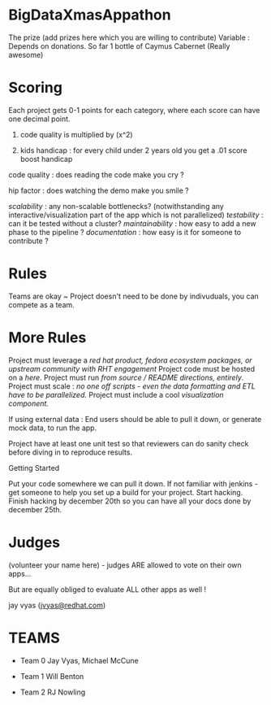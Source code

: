 BigDataXmasAppathon
===================

The prize (add prizes here which you are willing to contribute)
Variable : Depends on donations.  So far 1 bottle of Caymus Cabernet (Really awesome)

Scoring
=======

Each project gets 0-1 points for each category, where each score can have one decimal point.

1) code quality is multiplied by (x^2)

2) kids handicap : for every child under 2 years old you get a .01 score boost handicap

code quality : does reading the code make you cry ?

hip factor : does watching the demo make you smile ?

*scalability*  : any non-scalable  bottlenecks? (notwithstanding any interactive/visualization part of the app which is not parallelized) 
*testability* : can it be tested without a cluster?
*maintainability* : how easy to add a new phase to the pipeline ?
*documentation* : how easy is it for someone to contribute ?

Rules
=======

Teams are okay ~ Project doesn't need to be done by indivuduals, you can compete as a team.

More Rules
==========

Project must leverage a *red hat product, fedora ecosystem packages, or upstream community with RHT engagement*
Project code must be hosted on a *here*.
Project must run *from source / README directions, entirely*.
Project must scale : *no one off scripts - even the data formatting and ETL have to be parallelized.*
Project must include a cool *visualization component.*

If using external data : End users should be able to pull it down, or generate mock data, to run the app.

Project have at least one unit test so that reviewers can do sanity check before diving in to reproduce results.

Getting Started

Put your code somewhere we can pull it down.
If not familiar with jenkins - get someone to help you set up a build for your project.
Start hacking.
Finish hacking by december 20th so you can have all your docs done by december 25th.

Judges
======

(volunteer your name here) - judges ARE allowed to vote on their own apps...

But are equally obliged to evaluate ALL other apps as well !

jay vyas (jvyas@redhat.com)

TEAMS
=======

- Team 0
Jay Vyas, Michael McCune

- Team 1
Will Benton

- Team 2
RJ Nowling
